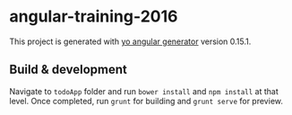# angular-training-2016

This project is generated with [yo angular generator](https://github.com/yeoman/generator-angular)
version 0.15.1.

## Build & development

Navigate to `todoApp` folder and run `bower install` and `npm install` at that level.
Once completed, run `grunt` for building and `grunt serve` for preview.

